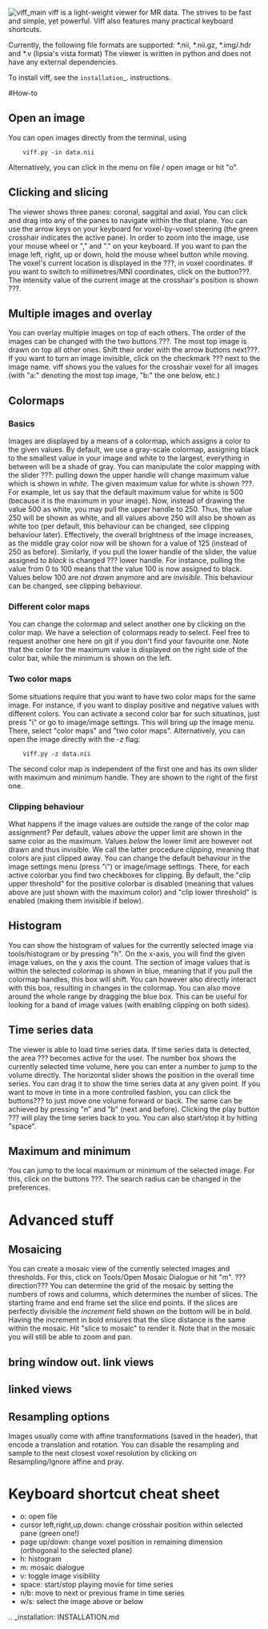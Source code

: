 ![viff_main](https://github.com/lipsia-fmri/viff/blob/master/docs/viff.png)
viff is a light-weight viewer for MR data. The strives to be fast and simple, yet powerful. Viff also features many practical keyboard shortcuts.


Currently, the following file formats are supported:
*.nii,
*.nii.gz,
*.img/.hdr and
*.v (lipsia's vista format)
The viewer is written in python and does not have any external dependencies.

To install viff, see the `installation`_.  instructions.


#How-to

## Open an image
You can open images directly from the terminal, using

        viff.py -in data.nii

Alternatively, you can click in the menu on file / open image or hit "o".


## Clicking and slicing
The viewer shows three panes: coronal, saggital and axial. You can click and drag into any of the panes to navigate within the that plane. You can use the arrow keys on your keyboard for voxel-by-voxel steering (the green crosshair indicates the active pane).
In order to zoom into the image, use your mouse wheel or "," and "." on your keyboard.
If you want to pan the image left, right, up or down, hold the mouse wheel button while moving.
The voxel's current location is displayed in the ???, in voxel coordinates. If you want to switch to millimetres/MNI coordinates, click on the button???. The intensity value of the current image at the crosshair's position is shown ???.

## Multiple images and overlay
You can overlay multiple images on top of each others. The order of the images can be changed with the two buttons ???. The most top image is drawn on top all other ones. Shift their order with the arrow buttons next???. If you want to turn an image invisible, click on the checkmark ??? next to the image name. viff shows you the values for the crosshair voxel for all images (with "a:" denoting the most top image, "b:" the one below, etc.)

## Colormaps
### Basics
Images are displayed by a means of a colormap, which assigns a color to the given values. By default, we use a gray-scale colormap, assigning black to the smallest value in your image and white to the largest, everything in between will be a shade of gray. You can manipulate the color mapping with the slider ???: pulling down the upper handle will change maximum value which is shown in *white*. The given maximum value for white is shown ???. For example, let us say that the default maximum value for white is 500 (because it is the maximum in your image). Now, instead of drawing the value 500 as white, you may pull the upper handle to 250. Thus, the value 250 will be shown as white, and all values above 250 will also be shown as white too (per default, this behaviour can be changed, see clipping behaviour later). Effectively, the overall brightness of the image increases, as the middle gray color now will be shown for a value of 125 (instead of 250 as before). Similarly, if you pull the lower handle of the slider, the value assigned to *black* is changed ??? lower handle. For instance, pulling the value from 0 to 100 means that the value 100 is now assigned to black. Values below 100 are *not drawn* anymore and are *invisible*. This behaviour can be changed, see clipping behaviour.

### Different color maps
You can change the colormap and select another one by clicking on the color map. We have a selection of colormaps ready to select. Feel free to request another one here on git if you don't find your favourite one. Note that the color for the maximum value is displayed on the right side of the color bar, while the minimum is shown on the left.

### Two color maps
Some situations require that you want to have two color maps for the same image. For instance, if you want to display positive and negative values with different colors. You can activate a second color bar for such situatinos, just press "i" or go to image/image settings. This will bring up the image menu. There, select "color maps" and "two color maps".
Alternatively, you can open the image directly with the *-z* flag:

        viff.py -z data.nii


The second color map is independent of the first one and has its own slider with maximum and minimum handle. They are shown to the right of the first one.

### Clipping behaviour
What happens if the image values are outside the range of the color map assignment? Per default, values *above* the upper limit are shown in the same color as the maximum. Values *below* the lower limit are however not drawn and thus invisible. We call the latter procedure *clipping*, meaning that colors are just clipped away. You can change the default behaviour in the image settings menu (press "i") or image/image settings. There, for each active colorbar you find two checkboxes for clipping. By default, the "clip upper threshold" for the positive colorbar is disabled (meaning that values above are just shown with the maximum color) and "clip lower threshold" is enabled (making them invisible if below).


## Histogram
You can show the histogram of values for the currently selected image via tools/histogram or by pressing "h". On the x-axis, you will find the given image values, on the y axis the count. The section of image values that is within the selected colormap is shown in blue, meaning that if you pull the colormap handles, this box will shift. You can however also directly interact with this box, resulting in changes in the colormap. You can also move around the whole range by dragging the blue box.  This can be useful for looking for a band of image values (with enabling clipping on both sides).

## Time series data
The viewer is able to load time series data. If time series data is detected, the area ??? becomes active for the user. The number box shows the currently selected time volume, here you can enter a number to jump to the volume directly. The horizontal slider shows the position in the overall time series. You can drag it to show the time series data at any given point. If you want to move in time in a more controlled fashion, you can click the buttons??? to just move one volume forward or back. The same can be achieved by pressing "n" and "b" (next and before). Clicking the play button ??? will play the time series back to you. You can also start/stop it by hitting "space".

## Maximum and minimum
You can jump to the local maximum or minimum of the selected image. For this, click on the buttons ???. The search radius can be changed in the preferences.



# Advanced stuff

## Mosaicing
You can create a mosaic view of the currently selected images and thresholds. For this, click on Tools/Open Mosaic Dialogue or hit "m". ???direction??? You can determine the grid of the mosaic by setting the numbers of rows and columns, which determines the number of slices. The starting frame and end frame set the slice end points. If the slices are perfectly divisible the *increment* field shown on the bottom will be in bold. Having the increment in bold ensures that the slice distance is the same within the mosaic. Hit "slice to mosaic" to render it. Note that in the mosaic you will still be able to zoom and pan.

## bring window out. link views

## linked views

## Resampling options
Images usually come with affine transformations (saved in the header), that encode a translation and rotation. You can disable the resampling and sample to the next closest voxel resolution by clicking on Resampling/Ignore affine and pray.




# Keyboard shortcut cheat sheet
* o: open file
* cursor left,right,up,down: change crosshair position within selected pane (green one!)
* page up/down: change voxel position in remaining dimension (orthogonal to the selected plane)
* h: histogram
* m: mosaic dialogue
* v: toggle image visibility
* space: start/stop playing movie for time series
* n/b: move to next or previous frame in time series
* w/s: select the image above or below

.. _installation: INSTALLATION.md
